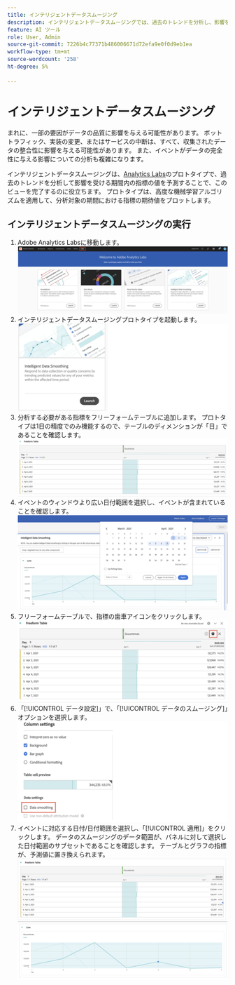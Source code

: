 ```yaml
---
title: インテリジェントデータスムージング
description: インテリジェントデータスムージングでは、過去のトレンドを分析し、影響を受ける期間内の指標の値を予測する方法を説明します。
feature: AI ツール
role: User, Admin
source-git-commit: 7226b4c77371b486006671d72efa9e0f0d9eb1ea
workflow-type: tm+mt
source-wordcount: '258'
ht-degree: 5%

---
```


# インテリジェントデータスムージング

まれに、一部の要因がデータの品質に影響を与える可能性があります。 ボットトラフィック、実装の変更、またはサービスの中断は、すべて、収集されたデータの整合性に影響を与える可能性があります。 また、イベントがデータの完全性に与える影響についての分析も複雑になります。

インテリジェントデータスムージングは、[Analytics Labs](/help/analyze/tech-previews/overview.md)のプロトタイプで、過去のトレンドを分析して影響を受ける期間内の指標の値を予測することで、このビューを完了するのに役立ちます。 プロトタイプは、高度な機械学習アルゴリズムを適用して、分析対象の期間における指標の期待値をプロットします。

## インテリジェントデータスムージングの実行

1. Adobe Analytics Labsに移動します。
   ![Labs](assets/labs.png)
1. インテリジェントデータスムージングプロトタイプを起動します。
   ![プロトタイプの起動](assets/intelligent-ds.png)
1. 分析する必要がある指標をフリーフォームテーブルに追加します。 プロトタイプは1日の精度でのみ機能するので、テーブルのディメンションが「日」であることを確認します。
   ![指標を追加](assets/add-metric.png)
1. イベントのウィンドウより広い日付範囲を選択し、イベントが含まれていることを確認します。
   ![日付範囲](assets/date-range.png)
1. フリーフォームテーブルで、指標の歯車アイコンをクリックします。
   ![歯車アイコン](assets/gear-icon.png)
1. 「[!UICONTROL データ設定]」で、「[!UICONTROL データのスムージング]」オプションを選択します。
   ![データのスムージング](assets/column-setting.png)
1. イベントに対応する日付/日付範囲を選択し、「[!UICONTROL 適用]」をクリックします。
データのスムージングのデータ範囲が、パネルに対して選択した日付範囲のサブセットであることを確認します。 テーブルとグラフの指標が、予測値に置き換えられます。
   ![予測値](assets/predictive-values.png)